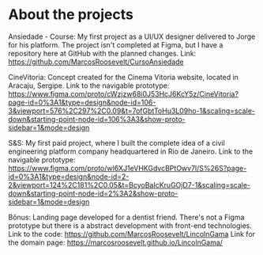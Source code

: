 # About the projects

Ansiedade - Course:
My first project as a UI/UX designer delivered to Jorge for his platform. The project isn't completed at Figma, but I have a repository here at GitHub with the planned changes.
Link: https://github.com/MarcosRoosevelt/CursoAnsiedade

CineVitoria:
Concept created for the Cinema Vitoria website, located in Aracaju, Sergipe.
Link to the navigable prototype: https://www.figma.com/proto/cWzjzw68i0J53HcJ6KcY5z/CineVitoria?page-id=0%3A1&type=design&node-id=106-3&viewport=576%2C297%2C0.09&t=7ofGbtToHu3L09ho-1&scaling=scale-down&starting-point-node-id=106%3A3&show-proto-sidebar=1&mode=design

S&S:
My first paid project, where I built the complete idea of a civil engineering platform company headquartered in Rio de Janeiro.
Link to the navigable prototype: https://www.figma.com/proto/wl6XJ1eVHKGdvcBPtOwv7l/S%26S?page-id=0%3A1&type=design&node-id=2-2&viewport=124%2C181%2C0.05&t=BcyoBaIcKruGOjD7-1&scaling=scale-down&starting-point-node-id=2%3A2&show-proto-sidebar=1&mode=design

Bônus:
Landing page developed for a dentist friend. There's not a Figma prototype but there is a abstract development with front-end technologies.
Link to the code: https://github.com/MarcosRoosevelt/LincolnGama
Link for the domain page: https://marcosroosevelt.github.io/LincolnGama/
